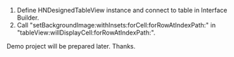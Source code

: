 1. Define HNDesignedTableView instance and connect to table in Interface Builder.
2. Call "setBackgroundImage:withInsets:forCell:forRowAtIndexPath:"
   in "tableView:willDisplayCell:forRowAtIndexPath:".

Demo project will be prepared later.
Thanks.
